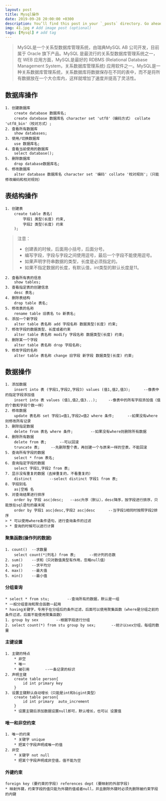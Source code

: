 ```yaml
---
layout: post
title: Mysql操作
date: 2019-09-28 20:00:00 +0300
description: You’ll find this post in your `_posts` directory. Go ahead and edit it and re-build the site to see your changes. # Add post description (optional)
img: 41.jpg # Add image post (optional)
tags: [Mysql] # add tag
---
```


>MySQL是一个关系型数据库管理系统，由瑞典MySQL AB 公司开发，目前属于 Oracle 旗下产品。MySQL 是最流行的关系型数据库管理系统之一，在 WEB 应用方面，MySQL是最好的 RDBMS (Relational Database Management System，关系数据库管理系统) 应用软件之一。MySQL是一种关系数据库管理系统，关系数据库将数据保存在不同的表中，而不是将所有数据放在一个大仓库内，这样就增加了速度并提高了灵活性。

## 数据库操作

```
1. 创建数据库
	create database 数据库名;
	create datebase 数据库名 character set 'utf8'（编码方式） collate 'utf8_bin'（校对方式）;
2. 查看所有数据库
	show databases;
3. 使用/切换数据库
	use 数据库名;
4. 查看当前使用的数据库
	select database();
5. 删除数据库
	drop database数据库名;
6. 修改数据库
	alter database 数据库名 character set '编码' collate '校对规则';（只能修改编码和校对规则）
```

## 表结构操作

```
1. 创建表
	create table 表名(
		字段1 类型(长度) 约束,
		字段2 类型(长度) 约束
	);
```

>注意：
> + 创建表的时候，后面用小括号，后面分号。
> + 编写字段，字段与字段之间使用逗号，最后一个字段不能使用逗号。
> + 如果声明字符串数据的类型，长度是必须指定的。
> + 如果不指定数据的长度，有默认值，int类型的默认长度是11。

```
2. 查看所有表的信息
	show tables;
3. 查看指定表的创建信息
	desc 表名;
4. 删除表结构
	drop table 表名;
5. 修改表的名称
	rename table 旧表名 to 新表名;
6. 添加一个新字段
	alter table 表名称 add 字段名称 数据类型(长度) 约束;
7. 修改字段的数据类型、长度或者约束
	alter table 表名称 modify 字段名称 数据类型(长度) 约束;
8. 删除某一个字段
	alter table 表名称 drop 字段名称;
9. 修改字段的名称
	alter table 表名称 change 旧字段 新字段 数据类型(长度) 约束;
```

## 数据操作

```
1. 添加数据
	insert into 表 (字段1,字段2,字段3) values (值1,值2,值3);		--像表中的指定字段添加值
	insert into 表 values (值1,值2,值3...);		--像表中的所有字段添加值（值的个数和字段个数一样）
2. 修改数据
	update 表名称 set 字段1=值1,字段2=值2 where 条件;		--如果没有where则修改所有记录
3. 删除指定数据
	delete from 表名 where 条件;		--如果没有where则删除所有数据
4. 删除所有数据
	delete from 表;		--可以回滚
	truncate 表;		--先删除整个表，再创建一个与原来一样的空表，不能回滚
5. 查询所有字段的数据
	select * from 表名;
6. 查询指定字段的数据
	select 字段1,字段2 from 表;
7. 显示没有重复的数据（去掉重复的，不看重复的）
	distinct		--select distinct 字段1 from 表;
8. 字段别名
	as|空格 名
9. 对查询结果进行排序
	order by 字段 asc|desc;	--asc升序（默认），desc降序，按字段进行排序，只能放在sql语句的最末尾
	order by 字段1 asc|desc,字段2 asc|desc    	--当字段1相同时按照字段2排序
> * 可以使用where条件语句，进行查询条件的过滤
> * 查询的时候可以进行计算
```

#### 聚集函数(操作列的数据)

```
1. count()	--求数量
	select count(*|列名) from 表;		--统计列的总数
2. sum()	--求和（只对数值类型有作用，忽略null值）
3. avg()	--求平均分
4. max()	--最大值
5. min()	--最小值
```

#### 分组查询

```
* select * from stu;		--查询所有的数据，默认是一组
* 一般分组查询和聚合函数一起用
* having关键字，专用于在分组后的条件过滤，后面可以使用聚集函数（where是分组之前的条件过滤，后面不能使用聚集函数）
1. group by sex 	   --根据字段进行分组
2. select count(*) from stu group by sex;		--统计以sex分组，每组的数量
```

#### 主键设置

```
1. 主键的特点
	* 非空
	* 唯一
	* 被引用		--一条记录的标识
2. 声明主键
	create table person{
		id int primary key
	}
3. 设置主键默认自动增长（只能是int和bigint类型）
	create table person{
		id int primary  auto_increment
	}
	* 设置主键后添加数据设置null即可，默认增长，也可以 设置值
```

#### 唯一和非空约束

```
1. 唯一的约束
	* 关键字 unique
	* 把某个字段声明成唯一的值
2. 非空
	* 关键字 not null
	* 把某个字段声明成非空值，值不能为空
```

#### 外键约束

```
foreign key (要约束的字段) references dept (要映射的外部字段)
* 映射外键，约束字段的值只能为外键的值或者null，并且删除外键时必须先删除被约束字段的内键
```